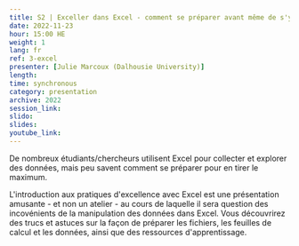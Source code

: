 ```yaml
---
title: S2 | Exceller dans Excel - comment se préparer avant même de s'y mettre?
date: 2022-11-23
hour: 15:00 HE
weight: 1
lang: fr
ref: 3-excel
presenter: [Julie Marcoux (Dalhousie University)]
length:
time: synchronous
category: presentation
archive: 2022
session_link:
slido:
slides:
youtube_link:
---
```

De nombreux étudiants/chercheurs utilisent Excel pour collecter et explorer des données, mais peu savent comment se préparer pour en tirer le maximum. <!--more-->

L'introduction aux pratiques d'excellence avec Excel est une présentation amusante - et non un atelier - au cours de laquelle il sera question des incovénients de la manipulation des données dans Excel. Vous découvrirez des trucs et astuces sur la façon de préparer les fichiers, les feuilles de calcul et les données, ainsi que des ressources d'apprentissage.
